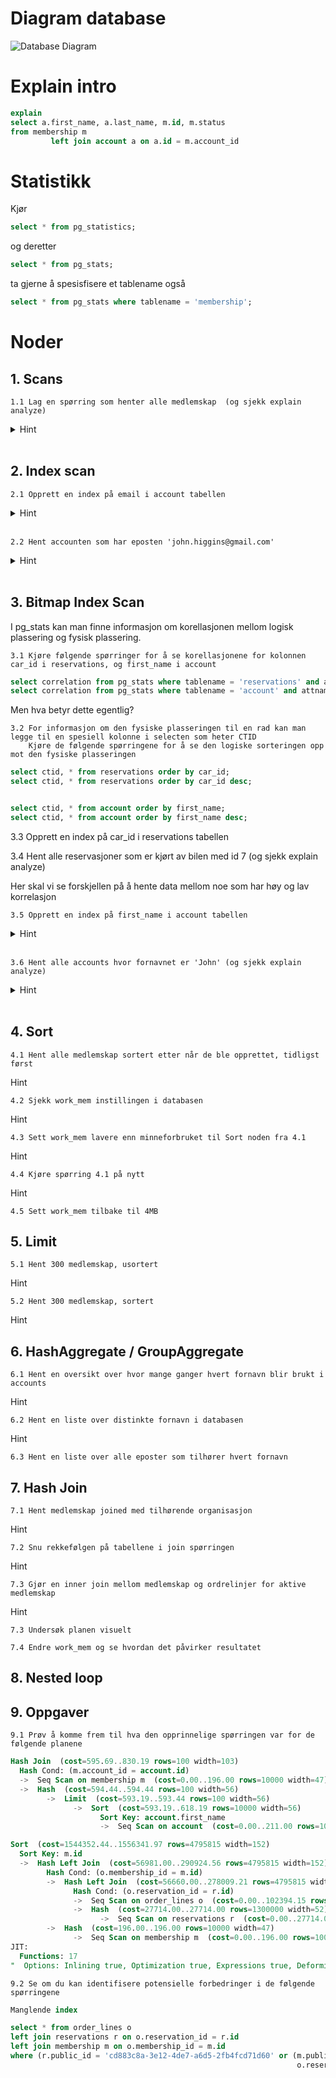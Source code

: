 # Diagram database

![Database Diagram](https://i.ibb.co/441q5tf/database-diagram-light.png)

# Explain intro

```sql
explain
select a.first_name, a.last_name, m.id, m.status
from membership m
         left join account a on a.id = m.account_id
```


# Statistikk

Kjør

```sql
select * from pg_statistics;
```

og deretter

```sql
select * from pg_stats;
```

ta gjerne å spesisfisere et tablename også

```sql
select * from pg_stats where tablename = 'membership';
```


# Noder

## 1. Scans

    1.1 Lag en spørring som henter alle medlemskap  (og sjekk explain analyze)
<details>
<summary>Hint</summary>

```sql
select * from membership;
```
</details>

<br />

## 2. Index scan

    2.1 Opprett en index på email i account tabellen

<details>
<summary>Hint</summary>

```sql
create index idx_account_email on account (email);
```
</details>
<br />

    2.2 Hent accounten som har eposten 'john.higgins@gmail.com'
<details>
<summary>Hint</summary>

```sql
select * from account where email = 'john.higgins@gmail.com';
```
</details>
<br />

## 3. Bitmap Index Scan

I pg_stats kan man finne informasjon om korellasjonen mellom logisk plassering og fysisk plassering.

    3.1 Kjøre følgende spørringer for å se korellasjonene for kolonnen car_id i reservations, og first_name i account

```sql
select correlation from pg_stats where tablename = 'reservations' and attname = 'car_id';
select correlation from pg_stats where tablename = 'account' and attname = 'first_name';
```

Men hva betyr dette egentlig?

    3.2 For informasjon om den fysiske plasseringen til en rad kan man legge til en spesiell kolonne i selecten som heter CTID
        Kjøre de følgende spørringene for å se den logiske sorteringen opp mot den fysiske plasseringen

```sql
select ctid, * from reservations order by car_id;
select ctid, * from reservations order by car_id desc;


select ctid, * from account order by first_name;
select ctid, * from account order by first_name desc;
```

3.3 Opprett en index på car_id i reservations tabellen

3.4 Hent alle reservasjoner som er kjørt av bilen med id 7 (og sjekk explain analyze)


Her skal vi se forskjellen på å hente data mellom noe som har høy og lav korrelasjon

    3.5 Opprett en index på first_name i account tabellen

<details>
<summary>Hint</summary>

```sql
create index idx_account_first_name on account(first_name);
```
</details>
<br />

    3.6 Hent alle accounts hvor fornavnet er 'John' (og sjekk explain analyze)

<details>
<summary>Hint</summary>

```sql
select * from account where first_name = 'John';
```
</details>
<br />


## 4. Sort

    4.1 Hent alle medlemskap sortert etter når de ble opprettet, tidligst først
    
Hint

    4.2 Sjekk work_mem instillingen i databasen

Hint

    4.3 Sett work_mem lavere enn minneforbruket til Sort noden fra 4.1

Hint

    4.4 Kjøre spørring 4.1 på nytt

Hint

    4.5 Sett work_mem tilbake til 4MB


## 5. Limit

    5.1 Hent 300 medlemskap, usortert

Hint

    5.2 Hent 300 medlemskap, sortert

Hint


## 6. HashAggregate / GroupAggregate

    6.1 Hent en oversikt over hvor mange ganger hvert fornavn blir brukt i accounts

Hint

    6.2 Hent en liste over distinkte fornavn i databasen

Hint

    6.3 Hent en liste over alle eposter som tilhører hvert fornavn

## 7. Hash Join

    7.1 Hent medlemskap joined med tilhørende organisasjon

Hint

    7.2 Snu rekkefølgen på tabellene i join spørringen

Hint

    7.3 Gjør en inner join mellom medlemskap og ordrelinjer for aktive medlemskap

Hint

    7.3 Undersøk planen visuelt

    7.4 Endre work_mem og se hvordan det påvirker resultatet


## 8. Nested loop



## 9. Oppgaver

    9.1 Prøv å komme frem til hva den opprinnelige spørringen var for de følgende planene

    


```sql
Hash Join  (cost=595.69..830.19 rows=100 width=103)
  Hash Cond: (m.account_id = account.id)
  ->  Seq Scan on membership m  (cost=0.00..196.00 rows=10000 width=47)
  ->  Hash  (cost=594.44..594.44 rows=100 width=56)
        ->  Limit  (cost=593.19..593.44 rows=100 width=56)
              ->  Sort  (cost=593.19..618.19 rows=10000 width=56)
                    Sort Key: account.first_name
                    ->  Seq Scan on account  (cost=0.00..211.00 rows=10000 width=56)
```


```sql
Sort  (cost=1544352.44..1556341.97 rows=4795815 width=152)
  Sort Key: m.id
  ->  Hash Left Join  (cost=56981.00..290924.56 rows=4795815 width=152)
        Hash Cond: (o.membership_id = m.id)
        ->  Hash Left Join  (cost=56660.00..278009.21 rows=4795815 width=105)
              Hash Cond: (o.reservation_id = r.id)
              ->  Seq Scan on order_lines o  (cost=0.00..102394.15 rows=4795815 width=53)
              ->  Hash  (cost=27714.00..27714.00 rows=1300000 width=52)
                    ->  Seq Scan on reservations r  (cost=0.00..27714.00 rows=1300000 width=52)
        ->  Hash  (cost=196.00..196.00 rows=10000 width=47)
              ->  Seq Scan on membership m  (cost=0.00..196.00 rows=10000 width=47)
JIT:
  Functions: 17
"  Options: Inlining true, Optimization true, Expressions true, Deforming true"
```

    9.2 Se om du kan identifisere potensielle forbedringer i de følgende spørringene

```sql
Manglende index
```

```sql
select * from order_lines o
left join reservations r on o.reservation_id = r.id
left join membership m on o.membership_id = m.id
where (r.public_id = 'cd883c8a-3e12-4de7-a6d5-2fb4fcd71d60' or (m.public_id = '4c94e5c8-5820-46cc-be23-eb1e55ad2f01' and
                                                                o.reservation_id is null));
```
